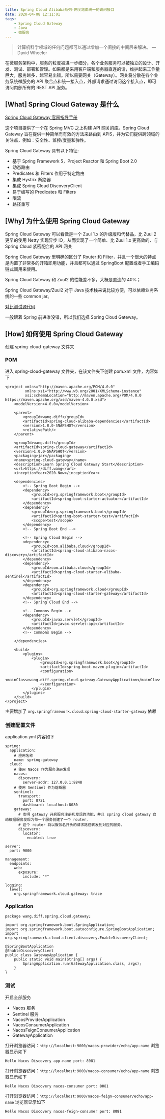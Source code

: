 ```yaml
---
title: Spring Cloud Alibaba系列-网关路由统一的访问接口
date: 2020-04-08 12:11:01
tags: 
    - Spring Cloud Gateway
    - Java
    - 微服务
---
```


> 计算机科学领域的任何问题都可以通过增加一个间接的中间层来解决。   — David Wheeler

在微服务架构中，服务的粒度被进一步细分，各个业务服务可以被独立的设计、开发、测试、部署和管理。如果都是采用客户端和服务器直连的话，维护起来工作量巨大，服务越多，越容易出错。所以需要网关（Gateway）。网关将分散在各个业务系统微服务的 API 聚合点和统一接入点，外部请求通过访问这个接入点，即可访问内部所有的 REST API 服务。


<!-- more -->

## [What] Spring Cloud Gateway 是什么

[Spring Cloud Gateway 官网指导手册](https://spring.io/projects/spring-cloud-gateway#overview)

这个项目提供了一个在 Spring MVC 之上构建 API 网关的库。Spring Cloud Gateway 旨在提供一种简单而有效的方法来路由到 APIS，并为它们提供跨领域的关注点，例如：安全性、监控/度量和弹性。


Spring Cloud Gateway 具有以下特征:

* 基于 Spring Framework 5，Project Reactor 和 Spring Boot 2.0
* 动态路由
* Predicates 和 Filters 作用于特定路由
* 集成 Hystrix 断路器
* 集成 Spring Cloud DiscoveryClient
* 易于编写的 Predicates 和 Filters
* 限流
* 路径重写


## [Why] 为什么使用 Spring Cloud Gateway

Spring Cloud Gateway 可以看做是一个 Zuul 1.x 的升级版和代替品，比 Zuul 2 更早的使用 Netty 实现异步 IO，从而实现了一个简单、比 Zuul 1.x 更高效的、与 Spring Cloud 紧密配合的 API 网关

Spring Cloud Gateway 里明确的区分了 Router 和 Filter，并且一个很大的特点是内置了非常多的开箱即用功能，并且都可以通过 SpringBoot 配置或者手工编码链式调用来使用。

Spring Cloud Gateway 和 Zuul2 的性能差不多，大概是直连的 40%；

Spring Cloud Gateway/Zuul2 对于 Java 技术栈来说比较方便，可以依赖业务系统的一些 common jar。

[对比测试源代码](https://github.com/kimmking/atlantis)

一般跟着 Spring 前进准没错，所以我们选择 Spring Cloud Gateway。

## [How] 如何使用 Spring Cloud Gateway

创建 spring-cloud-gateway 文件夹

### POM

进入 spring-cloud-gateway 文件夹，在该文件夹下创建 pom.xml 文件，内容如下

```
<project xmlns="http://maven.apache.org/POM/4.0.0"
         xmlns:xsi="http://www.w3.org/2001/XMLSchema-instance"
         xsi:schemaLocation="http://maven.apache.org/POM/4.0.0 https://maven.apache.org/xsd/maven-4.0.0.xsd">
    <modelVersion>4.0.0</modelVersion>

    <parent>
        <groupId>wang.diff</groupId>
        <artifactId>spring-cloud-alibaba-dependencies</artifactId>
        <version>1.0.0-SNAPSHOT</version>
        <relativePath/>
    </parent>

    <groupId>wang.diff</groupId>
    <artifactId>spring-cloud-gateway</artifactId>
    <version>1.0.0-SNAPSHOT</version>
    <packaging>jar</packaging>
    <name>spring-cloud-gateway</name>
    <description>Learn Spring Cloud Gateway Start</description>
    <url>https://diff.wang</url>
    <inceptionYear>2020-Now</inceptionYear>

    <dependencies>
        <!-- Spring Boot Begin -->
        <dependency>
            <groupId>org.springframework.boot</groupId>
            <artifactId>spring-boot-starter-actuator</artifactId>
        </dependency>
        <dependency>
            <groupId>org.springframework.boot</groupId>
            <artifactId>spring-boot-starter-test</artifactId>
            <scope>test</scope>
        </dependency>
        <!-- Spring Boot End -->

        <!-- Spring Cloud Begin -->
        <dependency>
            <groupId>com.alibaba.cloud</groupId>
            <artifactId>spring-cloud-alibaba-nacos-discovery</artifactId>
        </dependency>
        <dependency>
            <groupId>com.alibaba.cloud</groupId>
            <artifactId>spring-cloud-starter-alibaba-sentinel</artifactId>
        </dependency>
        <dependency>
            <groupId>org.springframework.cloud</groupId>
            <artifactId>spring-cloud-starter-gateway</artifactId>
        </dependency>
        <!-- Spring Cloud End -->

        <!-- Commons Begin -->
        <dependency>
            <groupId>javax.servlet</groupId>
            <artifactId>javax.servlet-api</artifactId>
        </dependency>
        <!-- Commons Begin -->

    </dependencies>

    <build>
        <plugins>
            <plugin>
                <groupId>org.springframework.boot</groupId>
                <artifactId>spring-boot-maven-plugin</artifactId>
                <configuration>
                    <mainClass>wang.diff.spring.cloud.gateway.GatewayApplication</mainClass>
                </configuration>
            </plugin>
        </plugins>
    </build>
</project>
```

主要增加了 `org.springframework.cloud:spring-cloud-starter-gateway` 依赖


### 创建配置文件

application.yml 内容如下

```
spring:
  application:
    # 应用名称
    name: spring-gateway
  cloud:
    # 使用 Nacos 作为服务注册发现
    nacos:
      discovery:
        server-addr: 127.0.0.1:8848
    # 使用 Sentinel 作为熔断器
    sentinel:
      transport:
        port: 8721
        dashboard: localhost:8080
    gateway:
      # 表明 gateway 开启服务注册和发现的功能，并且 spring cloud gateway 自动根据服务发现为每一个服务创建了一个 router，
      # 这个 router 将以服务名开头的请求路径转发到对应的服务。
      discovery:
        locator:
          enabled: true

server:
  port: 9000

management:
  endpoints:
    web:
      exposure:
        include: "*"

logging:
  level:
    org.springframework.cloud.gateway: trace
```

### Application

```
package wang.diff.spring.cloud.gateway;

import org.springframework.boot.SpringApplication;
import org.springframework.boot.autoconfigure.SpringBootApplication;
import org.springframework.cloud.client.discovery.EnableDiscoveryClient;

@SpringBootApplication
@EnableDiscoveryClient
public class GatewayApplication {
    public static void main(String[] args) {
        SpringApplication.run(GatewayApplication.class, args);
    }
}
```

### 测试

开启全部服务
* Nacos 服务
* Sentinel 服务
* NacosProviderApplication
* NacosConsumerApplication
* NacosFeignConsumerApplication
* GatewayApplication

打开浏览器访问：`http://localhost:9000/nacos-provider/echo/app-name` 浏览器显示如下

```
Hello Nacos Discovery app-name port: 8081
```

打开浏览器访问：`http://localhost:9000/nacos-consumer/echo/app-name` 浏览器显示如下

```
Hello Nacos Discovery nacos-consumer port: 8081
```

打开浏览器访问：`http://localhost:9000/nacos-feign-consumer/echo/app-name` 浏览器显示如下

```
Hello Nacos Discovery nacos-feign-consumer port: 8081
```

